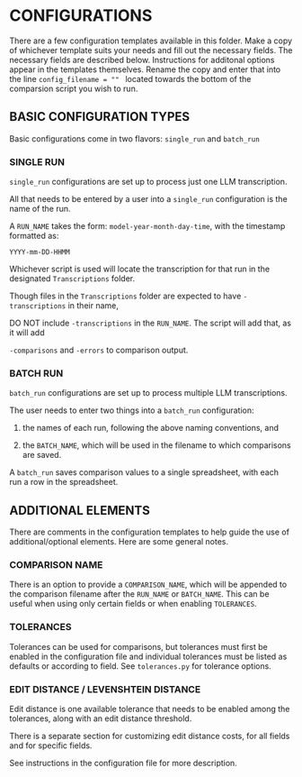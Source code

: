 #    CONFIGURATIONS

There are a few configuration templates available in this folder. Make a copy of whichever template suits your needs and fill out the necessary fields. The necessary fields are described below. Instructions for additonal options appear in the templates themselves. Rename the copy and enter that into the line `config_filename = "" ` located towards the bottom of the comparsion script you wish to run.


##  BASIC CONFIGURATION TYPES

Basic configurations come in two flavors: `single_run` and `batch_run`

### SINGLE RUN

`single_run` configurations are set up to process just one LLM transcription.

All that needs to be entered by a user into a `single_run` configuration is the name of the run.

A `RUN_NAME` takes the form: `model-year-month-day-time`, with the timestamp formatted as:

`YYYY-mm-DD-HHMM`

Whichever script is used will locate the transcription for that run in the designated `Transcriptions` folder.

Though files in the `Transcriptions` folder are expected to have `-transcriptions` in their name,

DO NOT include `-transcriptions` in the `RUN_NAME`. The script will add that, as it will add

`-comparisons` and `-errors` to comparison output.

### BATCH RUN

`batch_run` configurations are set up to process multiple LLM transcriptions.

The user needs to enter two things into a `batch_run` configuration: 

1) the names of each run, following the above naming conventions, and 

2) the `BATCH_NAME`, which will be used in the filename to which comparisons are saved.

A `batch_run` saves comparison values to a single spreadsheet, with each run a row in the spreadsheet.

## ADDITIONAL ELEMENTS

There are comments in the configuration templates to help guide the use of additional/optional elements. Here are some general notes.

### COMPARISON NAME

There is an option to provide a `COMPARISON_NAME`, which will be appended to the comparison filename after the `RUN_NAME` or `BATCH_NAME`. This can be useful when using only certain fields or when enabling `TOLERANCES`.

### TOLERANCES

Tolerances can be used for comparisons, but tolerances must first be enabled in the configuration file and individual tolerances must be listed as defaults or according to field. See `tolerances.py` for tolerance options.

### EDIT DISTANCE / LEVENSHTEIN DISTANCE

Edit distance is one available tolerance that needs to be enabled among the tolerances, along with an edit distance threshold.

There is a separate section for customizing edit distance costs, for all fields and for specific fields.

See instructions in the configuration file for more description.
